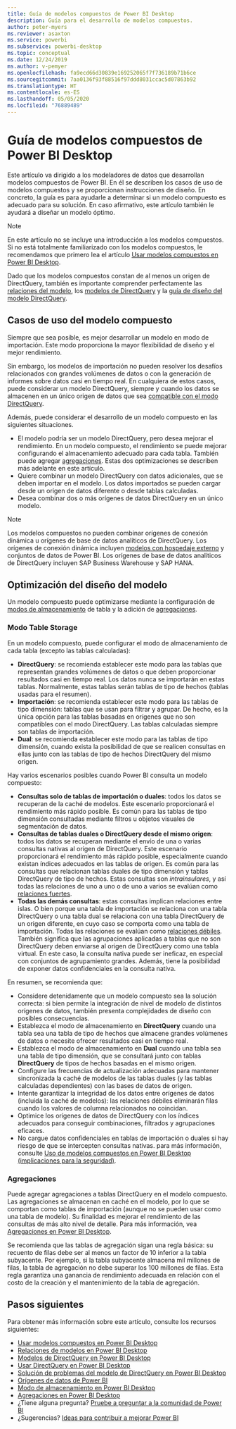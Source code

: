 ```yaml
---
title: Guía de modelos compuestos de Power BI Desktop
description: Guía para el desarrollo de modelos compuestos.
author: peter-myers
ms.reviewer: asaxton
ms.service: powerbi
ms.subservice: powerbi-desktop
ms.topic: conceptual
ms.date: 12/24/2019
ms.author: v-pemyer
ms.openlocfilehash: fa9ecd66d30839e169252065f7f736189b71b6ce
ms.sourcegitcommit: 7aa0136f93f88516f97ddd8031ccac5d07863b92
ms.translationtype: HT
ms.contentlocale: es-ES
ms.lasthandoff: 05/05/2020
ms.locfileid: "76889489"
---
```

# <a name="composite-model-guidance-in-power-bi-desktop"></a>Guía de modelos compuestos de Power BI Desktop

Este artículo va dirigido a los modeladores de datos que desarrollan modelos compuestos de Power BI. En él se describen los casos de uso de modelos compuestos y se proporcionan instrucciones de diseño. En concreto, la guía es para ayudarle a determinar si un modelo compuesto es adecuado para su solución. En caso afirmativo, este artículo también le ayudará a diseñar un modelo óptimo.

> [!NOTE]
> En este artículo no se incluye una introducción a los modelos compuestos. Si no está totalmente familiarizado con los modelos compuestos, le recomendamos que primero lea el artículo [Usar modelos compuestos en Power BI Desktop](../desktop-composite-models.md).
>
> Dado que los modelos compuestos constan de al menos un origen de DirectQuery, también es importante comprender perfectamente las [relaciones del modelo](../desktop-relationships-understand.md), los [modelos de DirectQuery](../desktop-directquery-about.md) y la [guía de diseño del modelo DirectQuery](directquery-model-guidance.md).

## <a name="composite-model-use-cases"></a>Casos de uso del modelo compuesto

Siempre que sea posible, es mejor desarrollar un modelo en modo de importación. Este modo proporciona la mayor flexibilidad de diseño y el mejor rendimiento.

Sin embargo, los modelos de importación no pueden resolver los desafíos relacionados con grandes volúmenes de datos o con la generación de informes sobre datos casi en tiempo real. En cualquiera de estos casos, puede considerar un modelo DirectQuery, siempre y cuando los datos se almacenen en un único origen de datos que sea [compatible con el modo DirectQuery](../power-bi-data-sources.md).

Además, puede considerar el desarrollo de un modelo compuesto en las siguientes situaciones.

- El modelo podría ser un modelo DirectQuery, pero desea mejorar el rendimiento. En un modelo compuesto, el rendimiento se puede mejorar configurando el almacenamiento adecuado para cada tabla. También puede agregar [agregaciones](../desktop-aggregations.md). Estas dos optimizaciones se describen más adelante en este artículo.
- Quiere combinar un modelo DirectQuery con datos adicionales, que se deben importar en el modelo. Los datos importados se pueden cargar desde un origen de datos diferente o desde tablas calculadas.
- Desea combinar dos o más orígenes de datos DirectQuery en un único modelo.

> [!NOTE]
> Los modelos compuestos no pueden combinar orígenes de conexión dinámica u orígenes de base de datos analíticos de DirectQuery. Los orígenes de conexión dinámica incluyen [modelos con hospedaje externo](../service-datasets-understand.md#external-hosted-models) y conjuntos de datos de Power BI. Los orígenes de base de datos analíticos de DirectQuery incluyen SAP Business Warehouse y SAP HANA.

## <a name="optimize-model-design"></a>Optimización del diseño del modelo

Un modelo compuesto puede optimizarse mediante la configuración de [modos de almacenamiento](../desktop-storage-mode.md) de tabla y la adición de [agregaciones](../desktop-aggregations.md).

### <a name="table-storage-mode"></a>Modo Table Storage

En un modelo compuesto, puede configurar el modo de almacenamiento de cada tabla (excepto las tablas calculadas):

- **DirectQuery**: se recomienda establecer este modo para las tablas que representan grandes volúmenes de datos o que deben proporcionar resultados casi en tiempo real. Los datos nunca se importarán en estas tablas. Normalmente, estas tablas serán tablas de tipo de hechos (tablas usadas para el resumen).
- **Importación**: se recomienda establecer este modo para las tablas de tipo dimensión: tablas que se usan para filtrar y agrupar. De hecho, es la única opción para las tablas basadas en orígenes que no son compatibles con el modo DirectQuery. Las tablas calculadas siempre son tablas de importación.
- **Dual**: se recomienda establecer este modo para las tablas de tipo dimensión, cuando exista la posibilidad de que se realicen consultas en ellas junto con las tablas de tipo de hechos DirectQuery del mismo origen.

Hay varios escenarios posibles cuando Power BI consulta un modelo compuesto:

- **Consultas solo de tablas de importación o duales**: todos los datos se recuperan de la caché de modelos. Este escenario proporcionará el rendimiento más rápido posible. Es común para las tablas de tipo dimensión consultadas mediante filtros u objetos visuales de segmentación de datos.
- **Consultas de tablas duales o DirectQuery desde el mismo origen**: todos los datos se recuperan mediante el envío de una o varias consultas nativas al origen de DirectQuery. Este escenario proporcionará el rendimiento más rápido posible, especialmente cuando existan índices adecuados en las tablas de origen. Es común para las consultas que relacionan tablas duales de tipo dimensión y tablas DirectQuery de tipo de hechos. Estas consultas son _intrainsulares_, y así todas las relaciones de uno a uno o de uno a varios se evalúan como [relaciones fuertes](../desktop-relationships-understand.md#strong-relationships).
- **Todas las demás consultas**: estas consultas implican relaciones entre islas. O bien porque una tabla de importación se relaciona con una tabla DirectQuery o una tabla dual se relaciona con una tabla DirectQuery de un origen diferente, en cuyo caso se comporta como una tabla de importación. Todas las relaciones se evalúan como [relaciones débiles](../desktop-relationships-understand.md#weak-relationships). También significa que las agrupaciones aplicadas a tablas que no son DirectQuery deben enviarse al origen de DirectQuery como una tabla virtual. En este caso, la consulta nativa puede ser ineficaz, en especial con conjuntos de agrupamiento grandes. Además, tiene la posibilidad de exponer datos confidenciales en la consulta nativa.

En resumen, se recomienda que:

- Considere detenidamente que un modelo compuesto sea la solución correcta: si bien permite la integración de nivel de modelo de distintos orígenes de datos, también presenta complejidades de diseño con posibles consecuencias.
- Establezca el modo de almacenamiento en **DirectQuery** cuando una tabla sea una tabla de tipo de hechos que almacene grandes volúmenes de datos o necesite ofrecer resultados casi en tiempo real.
- Establezca el modo de almacenamiento en **Dual** cuando una tabla sea una tabla de tipo dimensión, que se consultará junto con tablas **DirectQuery** de tipos de hechos basadas en el mismo origen.
- Configure las frecuencias de actualización adecuadas para mantener sincronizada la caché de modelos de las tablas duales (y las tablas calculadas dependientes) con las bases de datos de origen.
- Intente garantizar la integridad de los datos entre orígenes de datos (incluida la caché de modelos): las relaciones débiles eliminarán filas cuando los valores de columna relacionados no coincidan.
- Optimice los orígenes de datos de DirectQuery con los índices adecuados para conseguir combinaciones, filtrados y agrupaciones eficaces.
- No cargue datos confidenciales en tablas de importación o duales si hay riesgo de que se intercepten consultas nativas. para más información, consulte [Uso de modelos compuestos en Power BI Desktop (implicaciones para la seguridad)](../desktop-composite-models.md#security-implications).

### <a name="aggregations"></a>Agregaciones

Puede agregar agregaciones a tablas DirectQuery en el modelo compuesto. Las agregaciones se almacenan en caché en el modelo, por lo que se comportan como tablas de importación (aunque no se pueden usar como una tabla de modelo). Su finalidad es mejorar el rendimiento de las consultas de más alto nivel de detalle. Para más información, vea [Agregaciones en Power BI Desktop](../desktop-aggregations.md).

Se recomienda que las tablas de agregación sigan una regla básica: su recuento de filas debe ser al menos un factor de 10 inferior a la tabla subyacente. Por ejemplo, si la tabla subyacente almacena mil millones de filas, la tabla de agregación no debe superar los 100 millones de filas. Esta regla garantiza una ganancia de rendimiento adecuada en relación con el costo de la creación y el mantenimiento de la tabla de agregación.

## <a name="next-steps"></a>Pasos siguientes

Para obtener más información sobre este artículo, consulte los recursos siguientes:

- [Usar modelos compuestos en Power BI Desktop](../desktop-composite-models.md)
- [Relaciones de modelos en Power BI Desktop](../desktop-relationships-understand.md)
- [Modelos de DirectQuery en Power BI Desktop](../desktop-directquery-about.md)
- [Usar DirectQuery en Power BI Desktop](../desktop-use-directquery.md)
- [Solución de problemas del modelo de DirectQuery en Power BI Desktop](../desktop-directquery-troubleshoot.md)
- [Orígenes de datos de Power BI](../power-bi-data-sources.md)
- [Modo de almacenamiento en Power BI Desktop](../desktop-storage-mode.md)
- [Agregaciones en Power BI Desktop](../desktop-aggregations.md)
- ¿Tiene alguna pregunta? [Pruebe a preguntar a la comunidad de Power BI](https://community.powerbi.com/)
- ¿Sugerencias? [Ideas para contribuir a mejorar Power BI](https://ideas.powerbi.com)
